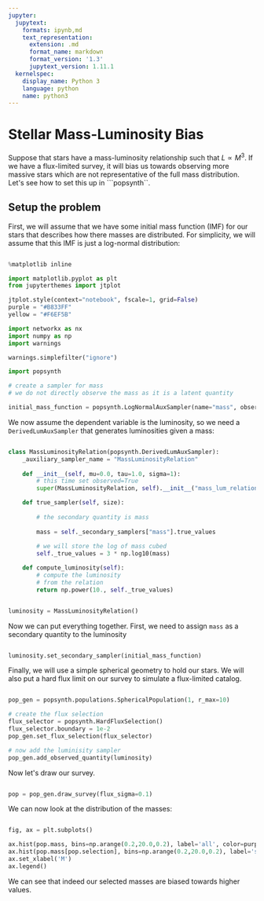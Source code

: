 ```yaml
---
jupyter:
  jupytext:
    formats: ipynb,md
    text_representation:
      extension: .md
      format_name: markdown
      format_version: '1.3'
      jupytext_version: 1.11.1
  kernelspec:
    display_name: Python 3
    language: python
    name: python3
---
```

# Stellar Mass-Luminosity Bias

Suppose that stars have a mass-luminosity relationship such that $L
\propto M^3$. If we have a flux-limited survey, it will bias us
towards observing more massive stars which are not representative of
the full mass distribution. Let's see how to set this up in ```popsynth``. 

## Setup the problem
First, we will assume that we have some initial mass function (IMF)
for our stars that describes how there masses are distributed. For
simplicity, we will assume that this IMF is just a log-normal distribution:

```python

%matplotlib inline

import matplotlib.pyplot as plt
from jupyterthemes import jtplot

jtplot.style(context="notebook", fscale=1, grid=False)
purple = "#B833FF"
yellow = "#F6EF5B"

import networkx as nx
import numpy as np
import warnings

warnings.simplefilter("ignore")

import popsynth

# create a sampler for mass
# we do not directly observe the mass as it is a latent quantity

initial_mass_function = popsynth.LogNormalAuxSampler(name="mass", observed = False)

```

We now assume the dependent variable is the luminosity, so we need a
```DerivedLumAuxSampler``` that generates luminosities given a mass:

```python

class MassLuminosityRelation(popsynth.DerivedLumAuxSampler):
    _auxiliary_sampler_name = "MassLuminosityRelation"
  
    def __init__(self, mu=0.0, tau=1.0, sigma=1):
        # this time set observed=True
        super(MassLuminosityRelation, self).__init__("mass_lum_relation", uses_distance=False)

    def true_sampler(self, size):
        
		# the secondary quantity is mass 
		
        mass = self._secondary_samplers["mass"].true_values
        
		# we will store the log of mass cubed
        self._true_values = 3 * np.log10(mass)

    def compute_luminosity(self):
        # compute the luminosity
		# from the relation
        return np.power(10., self._true_values)


luminosity = MassLuminosityRelation()

```

Now we can put everything together. First, we need to assign
```mass``` as a secondary quantity to the luminosity

```python

luminosity.set_secondary_sampler(initial_mass_function)

```

Finally, we will use a simple spherical geometry to hold our stars. We
will also put a hard flux limit on our survey to simulate a
flux-limited catalog.

```python

pop_gen = popsynth.populations.SphericalPopulation(1, r_max=10)

# create the flux selection
flux_selector = popsynth.HardFluxSelection()
flux_selector.boundary = 1e-2
pop_gen.set_flux_selection(flux_selector)

# now add the luminisity sampler
pop_gen.add_observed_quantity(luminosity)


```

Now let's draw our survey.

```python

pop = pop_gen.draw_survey(flux_sigma=0.1)

```

We can now look at the distribution of the masses:


```python tags=["nbsphinx-thumbnail"]

fig, ax = plt.subplots()

ax.hist(pop.mass, bins=np.arange(0.2,20.0,0.2), label='all', color=purple);
ax.hist(pop.mass[pop.selection], bins=np.arange(0.2,20.0,0.2), label='selected', color=yellow);
ax.set_xlabel('M')
ax.legend()

```

We can see that indeed our selected masses are biased towards higher values. 
